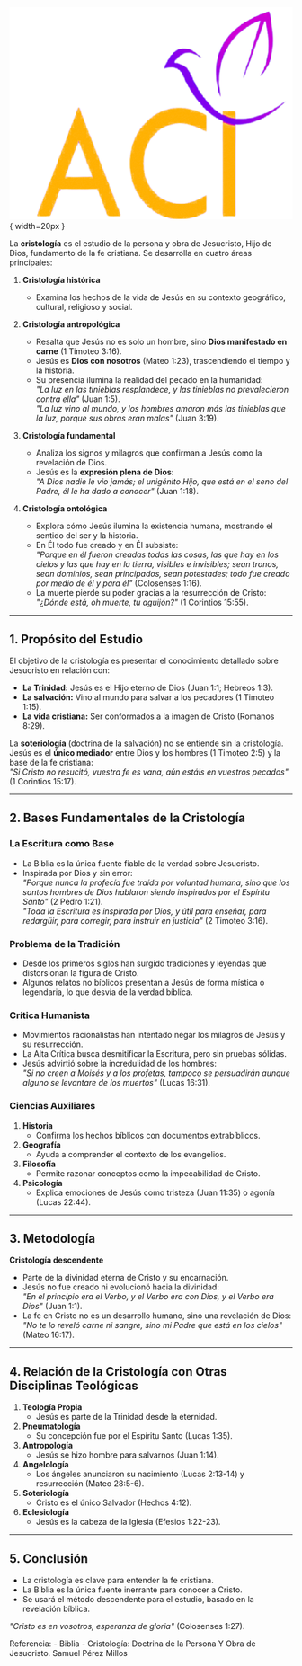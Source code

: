 
![](logo.png){ width=20px }


La **cristología** es el estudio de la persona y obra de Jesucristo, Hijo de Dios, fundamento de la fe cristiana. Se desarrolla en cuatro áreas principales:

1. **Cristología histórica**  
   - Examina los hechos de la vida de Jesús en su contexto geográfico, cultural, religioso y social.  
   
2. **Cristología antropológica**  
   - Resalta que Jesús no es solo un hombre, sino **Dios manifestado en carne** (1 Timoteo 3:16).  
   - Jesús es **Dios con nosotros** (Mateo 1:23), trascendiendo el tiempo y la historia.
   - Su presencia ilumina la realidad del pecado en la humanidad:  
     *"La luz en las tinieblas resplandece, y las tinieblas no prevalecieron contra ella"* (Juan 1:5).  
     *"La luz vino al mundo, y los hombres amaron más las tinieblas que la luz, porque sus obras eran malas"* (Juan 3:19).  

3. **Cristología fundamental**  
   - Analiza los signos y milagros que confirman a Jesús como la revelación de Dios.  
   - Jesús es la **expresión plena de Dios**:  
     *"A Dios nadie le vio jamás; el unigénito Hijo, que está en el seno del Padre, él le ha dado a conocer"* (Juan 1:18).  

4. **Cristología ontológica**  
   - Explora cómo Jesús ilumina la existencia humana, mostrando el sentido del ser y la historia.  
   - En Él todo fue creado y en Él subsiste:  
     *"Porque en él fueron creadas todas las cosas, las que hay en los cielos y las que hay en la tierra, visibles e invisibles; sean tronos, sean dominios, sean principados, sean potestades; todo fue creado por medio de él y para él"* (Colosenses 1:16).  
   - La muerte pierde su poder gracias a la resurrección de Cristo:  
     *"¿Dónde está, oh muerte, tu aguijón?"* (1 Corintios 15:55).  

---

## **1. Propósito del Estudio**
El objetivo de la cristología es presentar el conocimiento detallado sobre Jesucristo en relación con:

- **La Trinidad:** Jesús es el Hijo eterno de Dios (Juan 1:1; Hebreos 1:3).
- **La salvación:** Vino al mundo para salvar a los pecadores (1 Timoteo 1:15).
- **La vida cristiana:** Ser conformados a la imagen de Cristo (Romanos 8:29).  

La **soteriología** (doctrina de la salvación) no se entiende sin la cristología. Jesús es el **único mediador** entre Dios y los hombres (1 Timoteo 2:5) y la base de la fe cristiana:  
*"Si Cristo no resucitó, vuestra fe es vana, aún estáis en vuestros pecados"* (1 Corintios 15:17).  

---

## **2. Bases Fundamentales de la Cristología**

### **La Escritura como Base**
- La Biblia es la única fuente fiable de la verdad sobre Jesucristo.  
- Inspirada por Dios y sin error:  
  *"Porque nunca la profecía fue traída por voluntad humana, sino que los santos hombres de Dios hablaron siendo inspirados por el Espíritu Santo"* (2 Pedro 1:21).  
  *"Toda la Escritura es inspirada por Dios, y útil para enseñar, para redargüir, para corregir, para instruir en justicia"* (2 Timoteo 3:16).  

### **Problema de la Tradición**
- Desde los primeros siglos han surgido tradiciones y leyendas que distorsionan la figura de Cristo.  
- Algunos relatos no bíblicos presentan a Jesús de forma mística o legendaria, lo que desvía de la verdad bíblica.  

### **Crítica Humanista**
- Movimientos racionalistas han intentado negar los milagros de Jesús y su resurrección.  
- La Alta Crítica busca desmitificar la Escritura, pero sin pruebas sólidas.  
- Jesús advirtió sobre la incredulidad de los hombres:  
  *"Si no creen a Moisés y a los profetas, tampoco se persuadirán aunque alguno se levantare de los muertos"* (Lucas 16:31).  

### **Ciencias Auxiliares**
1. **Historia**  
   - Confirma los hechos bíblicos con documentos extrabíblicos.  
2. **Geografía**  
   - Ayuda a comprender el contexto de los evangelios.  
3. **Filosofía**  
   - Permite razonar conceptos como la impecabilidad de Cristo.  
4. **Psicología**  
   - Explica emociones de Jesús como tristeza (Juan 11:35) o agonía (Lucas 22:44).  

---

## **3. Metodología**

**Cristología descendente**  
   - Parte de la divinidad eterna de Cristo y su encarnación.  
   - Jesús no fue creado ni evolucionó hacia la divinidad:  
     *"En el principio era el Verbo, y el Verbo era con Dios, y el Verbo era Dios"* (Juan 1:1).  
   - La fe en Cristo no es un desarrollo humano, sino una revelación de Dios:  
     *"No te lo reveló carne ni sangre, sino mi Padre que está en los cielos"* (Mateo 16:17).  
     
---

## **4. Relación de la Cristología con Otras Disciplinas Teológicas**
1. **Teología Propia**  
   - Jesús es parte de la Trinidad desde la eternidad.  
2. **Pneumatología**  
   - Su concepción fue por el Espíritu Santo (Lucas 1:35).  
3. **Antropología**  
   - Jesús se hizo hombre para salvarnos (Juan 1:14).  
4. **Angelología**  
   - Los ángeles anunciaron su nacimiento (Lucas 2:13-14) y resurrección (Mateo 28:5-6).  
5. **Soteriología**  
   - Cristo es el único Salvador (Hechos 4:12).  
6. **Eclesiología**  
   - Jesús es la cabeza de la Iglesia (Efesios 1:22-23).  
   
---

## **5. Conclusión**
- La cristología es clave para entender la fe cristiana.  
- La Biblia es la única fuente inerrante para conocer a Cristo.  
- Se usará el método descendente para el estudio, basado en la revelación bíblica.  

*"Cristo es en vosotros, esperanza de gloria"* (Colosenses 1:27).  

Referencia: - Biblia
            - Cristología: Doctrina de la Persona Y Obra de Jesucristo. Samuel Pérez Millos
